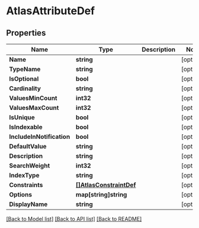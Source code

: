 # AtlasAttributeDef

## Properties

Name | Type | Description | Notes
------------ | ------------- | ------------- | -------------
**Name** | **string** |  | [optional] 
**TypeName** | **string** |  | [optional] 
**IsOptional** | **bool** |  | [optional] 
**Cardinality** | **string** |  | [optional] 
**ValuesMinCount** | **int32** |  | [optional] 
**ValuesMaxCount** | **int32** |  | [optional] 
**IsUnique** | **bool** |  | [optional] 
**IsIndexable** | **bool** |  | [optional] 
**IncludeInNotification** | **bool** |  | [optional] 
**DefaultValue** | **string** |  | [optional] 
**Description** | **string** |  | [optional] 
**SearchWeight** | **int32** |  | [optional] 
**IndexType** | **string** |  | [optional] 
**Constraints** | [**[]AtlasConstraintDef**](AtlasConstraintDef.md) |  | [optional] 
**Options** | **map[string]string** |  | [optional] 
**DisplayName** | **string** |  | [optional] 

[[Back to Model list]](../README.md#documentation-for-models) [[Back to API list]](../README.md#documentation-for-api-endpoints) [[Back to README]](../README.md)



